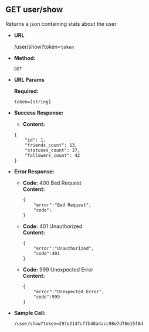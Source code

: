 **GET user/show**
----
  Returns a json containing stats about the user

* **URL**

  /user/show?token=`token`

* **Method:**

  `GET`
  
*  **URL Params**

   **Required:**   
    
    `token=[string]`

* **Success Response:**

  * **Content:** 
  
  ```
  {
      "id": 1,
      "friends_count": 13,
      "statuses_count": 37,
      "followers_count": 42
  }
  ```
 
* **Error Response:**

  
  * **Code:** 400 Bad Request <br />
    **Content:** 
    
    ```
    {
    	"error":"Bad Request",
    	"code":
    }    
    ```
    
  * **Code:** 401 Unauthorized <br />
    **Content:** 
    
    ```
    {
        "error":"Unauthorized",
        "code":401
    }
    ```

  * **Code:** 999 Unexpected Error <br />
    **Content:** 

    ```
    {
    	"error":"Unexpected Error",
    	"code":999
    }
	```
* **Sample Call:**

  `/user/show?token=297e2147cf7b48a4acc98e7d78e15f8d`